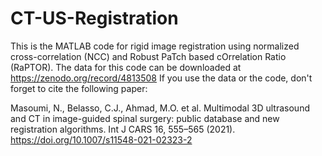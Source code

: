 # CT-US-Registration
This is the MATLAB code for rigid image registration using normalized cross-correlation (NCC) and Robust PaTch based cOrrelation Ratio (RaPTOR).
The data for this code can be downloaded at https://zenodo.org/record/4813508
If you use the data or the code, don't forget to cite the following paper:

Masoumi, N., Belasso, C.J., Ahmad, M.O. et al. Multimodal 3D ultrasound and CT in image-guided spinal surgery: public database and new registration algorithms. Int J CARS 16, 555–565 (2021). https://doi.org/10.1007/s11548-021-02323-2
